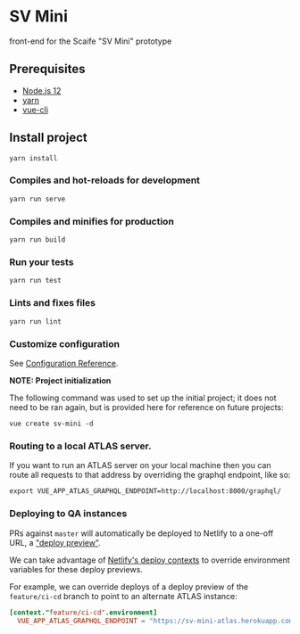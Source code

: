 # SV Mini

front-end for the Scaife "SV Mini" prototype

## Prerequisites
- [Node.js 12](https://nodejs.org/en/)
- [yarn](https://yarnpkg.com/en/docs/install)
- [vue-cli](https://cli.vuejs.org/guide/installation.html)

## Install project
```
yarn install
```

### Compiles and hot-reloads for development
```
yarn run serve
```

### Compiles and minifies for production
```
yarn run build
```

### Run your tests
```
yarn run test
```

### Lints and fixes files
```
yarn run lint
```

### Customize configuration
See [Configuration Reference](https://cli.vuejs.org/config/).

**NOTE: Project initialization**

The following command was used to set up the initial project; it does not need to be ran again, but is provided here for reference on future projects:
```shell
vue create sv-mini -d
```

### Routing to a local ATLAS server.
If you want to run an ATLAS server on your local machine then you can route all
requests to that address by overriding the graphql endpoint, like so:
```
export VUE_APP_ATLAS_GRAPHQL_ENDPOINT=http://localhost:8000/graphql/
```

### Deploying to QA instances
PRs against `master` will automatically be deployed to Netlify to a one-off
URL, a ["deploy preview"](https://docs.netlify.com/site-deploys/overview/#definitions).

We can take advantage of [Netlify's deploy contexts](https://docs.netlify.com/configure-builds/file-based-configuration/#deploy-contexts) to override environment variables for these deploy previews.

For example, we can override deploys of a deploy preview of the `feature/ci-cd` branch to
point to an alternate ATLAS instance:

```toml
[context."feature/ci-cd".environment]
  VUE_APP_ATLAS_GRAPHQL_ENDPOINT = "https://sv-mini-atlas.herokuapp.com/graphql/"
```
